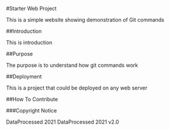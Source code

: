 #Starter Web Project

This is a simple website showing demonstration of Git commands

##Introduction

This is introduction

##Purpose

The purpose is to understand how git commands work

##Deployment

This is a project that could be deployed on any web server

##How To Contribute

###Copyright Notice

DataProcessed 2021
DataProcessed 2021 v2.0






